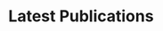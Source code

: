 ---
layout: activity 
title: "Latest Publications"
description: "Latest publications from our team"
language: "en"
---